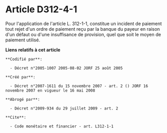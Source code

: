 # Article D312-4-1

Pour l'application de l'article L. 312-1-1, constitue un incident de paiement tout rejet d'un ordre de paiement reçu par la
banque du payeur en raison d'un défaut ou d'une insuffisance de provision, quel que soit le moyen de paiement utilisé.

**Liens relatifs à cet article**

	**Codifié par**:

	  - Décret n°2005-1007 2005-08-02 JORF 25 août 2005

	**Créé par**:

	  - Décret n°2007-1611 du 15 novembre 2007 - art. 2 () JORF 16 novembre 2007 en vigueur le 16 mai 2008

	**Abrogé par**:

	  - Décret n°2009-934 du 29 juillet 2009 - art. 2

	**Cite**:

	  - Code monétaire et financier - art. L312-1-1
